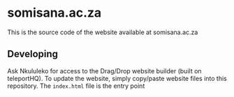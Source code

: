 # somisana.ac.za
This is the source code of the website available at somisana.ac.za

## Developing
Ask Nkululeko for access to the Drag/Drop website builder (built on teleportHQ). To update the website, simply copy/paste website files into this repository. The `index.html` file is the entry point
